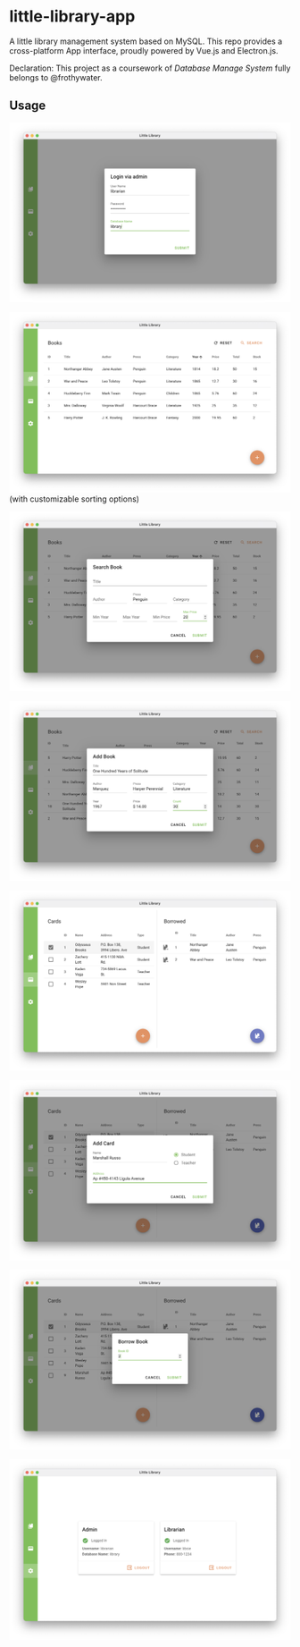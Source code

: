 # little-library-app

A little library management system based on MySQL.
This repo provides a cross-platform App interface, proudly powered by Vue.js and Electron.js.

Declaration: This project as a coursework of _Database Manage System_ fully belongs to @frothywater.

## Usage

![Login](./screenshots/admin-login.png)

![Books](./screenshots/books.png)
(with customizable sorting options)

![Search book](./screenshots/search-book.png)

![Add book](./screenshots/add-book.png)

![Cards and one's borrowed books](./screenshots/cards.png)

![Add card](./screenshots/add-card.png)

![Borrow book](./screenshots/borrow-book.png)

![Settings](./screenshots/settings.png)
